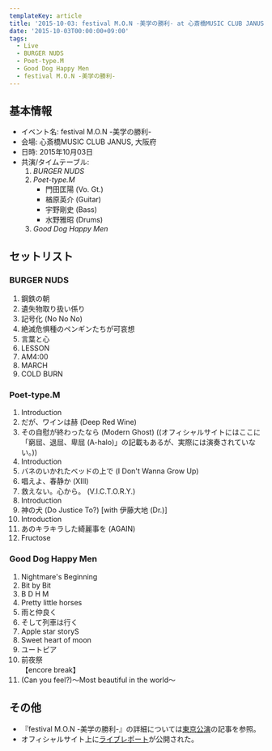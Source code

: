 ```yaml
---
templateKey: article
title: '2015-10-03: festival M.O.N -美学の勝利- at 心斎橋MUSIC CLUB JANUS'
date: '2015-10-03T00:00:00+09:00'
tags:
  - Live
  - BURGER NUDS
  - Poet-type.M
  - Good Dog Happy Men
  - festival M.O.N -美学の勝利-
---
```

## 基本情報

* イベント名: festival M.O.N -美学の勝利-
* 会場: 心斎橋MUSIC CLUB JANUS, 大阪府
* 日時: 2015年10月03日
* 共演/タイムテーブル:
  1. *BURGER NUDS*
  1. *Poet-type.M*
     * 門田匡陽 (Vo. Gt.)
     * 楢原英介 (Guitar)
     * 宇野剛史 (Bass)
     * 水野雅昭 (Drums)
  1. *Good Dog Happy Men*

## セットリスト

### BURGER NUDS

1. 鋼鉄の朝
2. 遺失物取り扱い係り
3. 記号化 (No No No)
4. 絶滅危惧種のペンギンたちが可哀想
5. 言葉と心
6. LESSON
7. AM4:00
8. MARCH
9. COLD BURN

### Poet-type.M

1. Introduction
1. だが、ワインは赫 (Deep Red Wine)
1. その自慰が終わったなら (Modern Ghost) ((オフィシャルサイトにはここに「窮屈、退屈、卑屈 (A-halo)」の記載もあるが、実際には演奏されていない。))
1. Introduction
1. バネのいかれたベッドの上で (I Don't Wanna Grow Up)
1. 唱えよ、春静か (XIII)
1. 救えない。心から。 (V.I.C.T.O.R.Y.)
1. Introduction
1. 神の犬 (Do Justice To?) [with 伊藤大地 (Dr.)]
1. Introduction
1. あのキラキラした綺麗事を (AGAIN)
1. Fructose

### Good Dog Happy Men

1. Nightmare's Beginning
2. Bit by Bit
3. B D H M
4. Pretty little horses
5. 雨と仲良く
6. そして列車は行く
7. Apple star storyS
8. Sweet heart of moon
9. ユートピア
10. 前夜祭<br>
   【encore break】
11. (Can you feel?)～Most beautiful in the world～

## その他

* 『festival M.O.N -美学の勝利-』の詳細については[東京公演](http://monden-info.hatenablog.com/entry/2015/10/24/000000)の記事を参照。
* オフィシャルサイト上に[ライブレポート](http://ptm-net.com/report/2015/11/11)が公開された。
